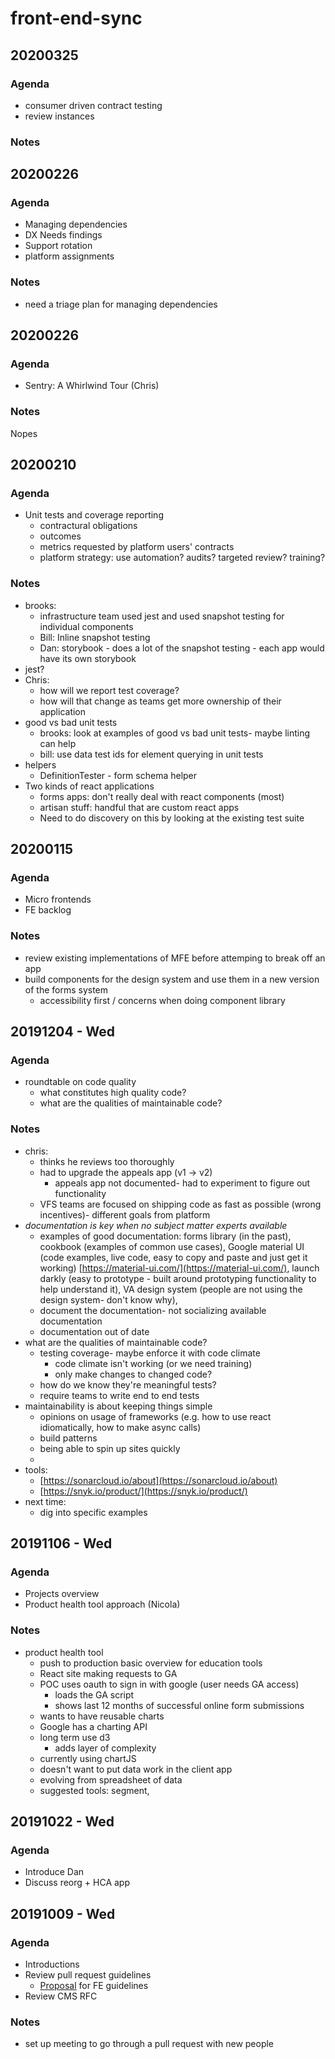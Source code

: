 # front-end-sync

## 20200325

### Agenda

* consumer driven contract testing
* review instances 

### Notes

## 20200226

### Agenda

* Managing dependencies 
* DX Needs findings 
* Support rotation 
* platform assignments 

### Notes

* need a triage plan for managing dependencies 

## 20200226

### Agenda

* Sentry: A Whirlwind Tour \(Chris\)

### Notes

Nopes

## 20200210

### Agenda

* Unit tests and coverage reporting 
  * contractural obligations 
  * outcomes 
  * metrics requested by platform users' contracts 
  * platform strategy: use automation? audits? targeted review? training? 

### Notes

* brooks: 
  * infrastructure team used jest and used snapshot testing for individual components 
  * Bill: Inline snapshot testing
  * Dan: storybook - does a lot of the snapshot testing - each app would have its own storybook 
* jest? 
* Chris:
  * how will we report test coverage? 
  * how will that change as teams get more ownership of their application 
* good vs bad unit tests 
  * brooks: look at examples of good vs bad unit tests- maybe linting can help 
  * bill: use data test ids for element querying in unit tests 
* helpers
  * DefinitionTester - form schema helper 
* Two kinds of react applications
  * forms apps: don't really deal with react components \(most\) 
  * artisan stuff: handful that are custom react apps 
  * Need to do discovery on this by looking at the existing test suite 

## 20200115

### Agenda

* Micro frontends
* FE backlog 

### Notes

* review existing implementations of MFE before attemping to break off an app 
* build components for the design system and use them in a new version of the forms system 
  * accessibility first / concerns when doing component library 

## 20191204 - Wed

### Agenda

* roundtable on code quality 
  * what constitutes high quality code? 
  * what are the qualities of maintainable code? 

### Notes

* chris: 
  * thinks he reviews too thoroughly 
  * had to upgrade the appeals app \(v1 -&gt; v2\) 
    * appeals app not documented- had to experiment to figure out functionality 
  * VFS teams are focused on shipping code as fast as possible \(wrong incentives\)- different goals from platform
* _documentation is key when no subject matter experts available_ 
  * examples of good documentation: forms library \(in the past\), cookbook \(examples of common use cases\), Google material UI \(code examples, live code, easy to copy and paste and just get it working\) [https://material-ui.com/](https://material-ui.com/), launch darkly \(easy to prototype - built around prototyping functionality to help understand it\), VA design system \(people are not using the design system- don't know why\), 
  * document the documentation- not socializing available documentation
  * documentation out of date 
* what are the qualities of maintainable code? 
  * testing coverage- maybe enforce it with code climate 
    * code climate isn't working \(or we need training\) 
    * only make changes to changed code? 
  * how do we know they're meaningful tests? 
  * require teams to write end to end tests 
* maintainability is about keeping things simple 
  * opinions on usage of frameworks \(e.g. how to use react idiomatically, how to make async calls\) 
  * build patterns
  * being able to spin up sites quickly 
  * 
* tools:
  * [https://sonarcloud.io/about](https://sonarcloud.io/about)
  * [https://snyk.io/product/](https://snyk.io/product/)
* next time:
  * dig into specific examples 

## 20191106 - Wed

### Agenda

* Projects overview
* Product health tool approach \(Nicola\) 

### Notes

* product health tool
  * push to production basic overview for education tools 
  * React site making requests to GA 
  * POC uses oauth to sign in with google \(user needs GA access\) 
    * loads the GA script 
    * shows last 12 months of successful online form submissions 
  * wants to have reusable charts 
  * Google has a charting API 
  * long term use d3
    * adds layer of complexity 
  * currently using chartJS 
  * doesn't want to put data work in the client app 
  * evolving from spreadsheet of data 
  * suggested tools: segment, 

## 20191022 - Wed

### Agenda

* Introduce Dan
* Discuss reorg + HCA app 

## 20191009 - Wed

### Agenda

* Introductions 
* Review pull request guidelines 
  * [Proposal](https://github.com/department-of-veterans-affairs/va.gov-team/issues/2283) for FE guidelines 
* Review CMS RFC 

### Notes

* set up meeting to go through a pull request with new people 

